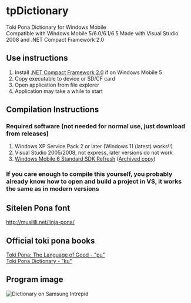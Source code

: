 # tpDictionary  
Toki Pona Dictionary for Windows Mobile  
Compatible with Windows Mobile 5/6.0/6.1/6.5
Made with Visual Studio 2008 and .NET Compact Framework 2.0

## Use instructions
1. Install [.NET Compact Framework 2.0](https://archive.org/details/netcompact2.0) if on Windows Mobile 5  
1. Copy executable to device or SD/CF card  
1. Open application from file explorer  
1. Application may take a while to start  

## Compilation Instructions  
### Required software (not needed for normal use, just download from releases)  
1. Windows XP Service Pack 2 or later (Windows 11 (latest) works!!)  
1. Visual Studio 2005/2008, not express, later versions do not work  
1. [Windows Mobile 6 Standard SDK Refresh](https://www.microsoft.com/en-us/download/details.aspx?id=6135) ([Archived copy](http://web.archive.org/web/20220415150412/https://www.microsoft.com/en-us/download/details.aspx?id=6135))
### If you care enough to compile this yourself, you probably already know how to open and build a project in VS, it works the same as in modern versions  

## Sitelen Pona font  
http://musilili.net/linja-pona/  

## Official toki pona books  
[Toki Pona: The Language of Good - "pu"](https://www.amazon.com/Toki-Pona-Language-Sonja-Lang/dp/0978292308)  
[Toki Pona Dictionary - "ku"](https://www.amazon.com/Toki-Pona-Dictionary-Official/dp/0978292367)  

## Program image  
![Dictionary on Samsung Intrepid](https://user-images.githubusercontent.com/48113593/188251592-00a91bc9-1db7-4ec9-9f0d-5e2a9e225a25.JPG)
